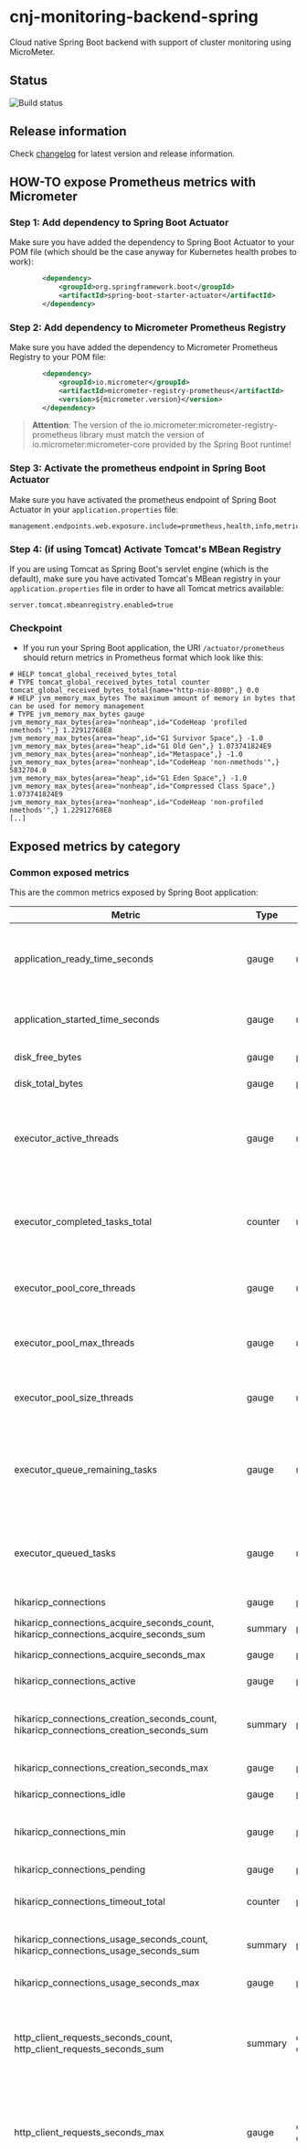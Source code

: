 # cnj-monitoring-backend-spring

Cloud native Spring Boot backend with support of cluster monitoring using MicroMeter.

## Status

![Build status](https://codebuild.eu-west-1.amazonaws.com/badges?uuid=eyJlbmNyeXB0ZWREYXRhIjoiSkhtMlBJVXVlNDgycy9vdlpzczF5aVpyN0N4NGFlaERGTjNoa2NVUlNtYlhBYjFpWUE2b29ab2JDcnVJeDVQVldOZTkyQmIyaEFFVkpydm04bUhFc2ZzPSIsIml2UGFyYW1ldGVyU3BlYyI6Im01N0JBQ3A3OVZBWGMrSkwiLCJtYXRlcmlhbFNldFNlcmlhbCI6MX0%3D&branch=main)

## Release information

Check [changelog](changelog.md) for latest version and release information.

## HOW-TO expose Prometheus metrics with Micrometer

### Step 1: Add dependency to Spring Boot Actuator

Make sure you have added the dependency to Spring Boot Actuator to your POM file 
(which should be the case anyway for Kubernetes health probes to work):
````xml
        <dependency>
            <groupId>org.springframework.boot</groupId>
            <artifactId>spring-boot-starter-actuator</artifactId>
        </dependency>
````

### Step 2: Add dependency to Micrometer Prometheus Registry

Make sure you have added the dependency to Micrometer Prometheus Registry to your POM file:
````xml
        <dependency>
            <groupId>io.micrometer</groupId>
            <artifactId>micrometer-registry-prometheus</artifactId>
            <version>${micrometer.version}</version>
        </dependency>
````

> __Attention__: The version of the io.micrometer:micrometer-registry-prometheus library must match the version of
> io.micrometer:micrometer-core provided by the Spring Boot runtime!

### Step 3: Activate the prometheus endpoint in Spring Boot Actuator

Make sure you have activated the prometheus endpoint of Spring Boot Actuator in your `application.properties` file:
````properties
management.endpoints.web.exposure.include=prometheus,health,info,metric
````

### Step 4: (if using Tomcat) Activate Tomcat's MBean Registry

If you are using Tomcat as Spring Boot's servlet engine (which is the default), 
make sure you have activated Tomcat's MBean registry in your `application.properties` file 
in order to have all Tomcat metrics available:
````properties
server.tomcat.mbeanregistry.enabled=true
````

### Checkpoint

* If you run your Spring Boot application, the URI `/actuator/prometheus` should return metrics in Prometheus format
which look like this:
````text
# HELP tomcat_global_received_bytes_total  
# TYPE tomcat_global_received_bytes_total counter
tomcat_global_received_bytes_total{name="http-nio-8080",} 0.0
# HELP jvm_memory_max_bytes The maximum amount of memory in bytes that can be used for memory management
# TYPE jvm_memory_max_bytes gauge
jvm_memory_max_bytes{area="nonheap",id="CodeHeap 'profiled nmethods'",} 1.22912768E8
jvm_memory_max_bytes{area="heap",id="G1 Survivor Space",} -1.0
jvm_memory_max_bytes{area="heap",id="G1 Old Gen",} 1.073741824E9
jvm_memory_max_bytes{area="nonheap",id="Metaspace",} -1.0
jvm_memory_max_bytes{area="nonheap",id="CodeHeap 'non-nmethods'",} 5832704.0
jvm_memory_max_bytes{area="heap",id="G1 Eden Space",} -1.0
jvm_memory_max_bytes{area="nonheap",id="Compressed Class Space",} 1.073741824E9
jvm_memory_max_bytes{area="nonheap",id="CodeHeap 'non-profiled nmethods'",} 1.22912768E8
[..]
````

## Exposed metrics by category

### Common exposed metrics

This are the common metrics exposed by Spring Boot application:

| Metric                                                                                           | Type    | Tags                                      | Source        | Description                                                                                                                                                                      | Samples                                                                                                                                                                                                                                                                                                                                                                                                                                                                                                                                                                                                                                                                                                                                                                                                                                                                                                                                                                                                                                                                                                                                                                                                                                                                                                                                                                                                                                                                                                                                                                                                                                            |
|--------------------------------------------------------------------------------------------------|---------|-------------------------------------------|---------------|----------------------------------------------------------------------------------------------------------------------------------------------------------------------------------|----------------------------------------------------------------------------------------------------------------------------------------------------------------------------------------------------------------------------------------------------------------------------------------------------------------------------------------------------------------------------------------------------------------------------------------------------------------------------------------------------------------------------------------------------------------------------------------------------------------------------------------------------------------------------------------------------------------------------------------------------------------------------------------------------------------------------------------------------------------------------------------------------------------------------------------------------------------------------------------------------------------------------------------------------------------------------------------------------------------------------------------------------------------------------------------------------------------------------------------------------------------------------------------------------------------------------------------------------------------------------------------------------------------------------------------------------------------------------------------------------------------------------------------------------------------------------------------------------------------------------------------------------|
| application_ready_time_seconds                                                                   | gauge   | main_application_class                    | spring        | Time taken (ms) for the application to be ready to service requests                                                                                                              | application_ready_time_seconds{main_application_class="group.msg.at.cloud.cloudtrain.SpringMonitoringApplication",} 9.008                                                                                                                                                                                                                                                                                                                                                                                                                                                                                                                                                                                                                                                                                                                                                                                                                                                                                                                                                                                                                                                                                                                                                                                                                                                                                                                                                                                                                                                                                                                          |
| application_started_time_seconds                                                                 | gauge   | main_application_class                    | spring        | Time taken (ms) to start the application                                                                                                                                         | application_started_time_seconds{main_application_class="group.msg.at.cloud.cloudtrain.SpringMonitoringApplication",} 8.993                                                                                                                                                                                                                                                                                                                                                                                                                                                                                                                                                                                                                                                                                                                                                                                                                                                                                                                                                                                                                                                                                                                                                                                                                                                                                                                                                                                                                                                                                                                        |
| disk_free_bytes                                                                                  | gauge   | path                                      | file system   | Usable space for path                                                                                                                                                            | disk_free_bytes{path="/.",} 9.9944828928E10                                                                                                                                                                                                                                                                                                                                                                                                                                                                                                                                                                                                                                                                                                                                                                                                                                                                                                                                                                                                                                                                                                                                                                                                                                                                                                                                                                                                                                                                                                                                                                                                        |
| disk_total_bytes                                                                                 | gauge   | path                                      | file system   | Total space for path                                                                                                                                                             | disk_total_bytes{path="/.",} 1.07361579008E11                                                                                                                                                                                                                                                                                                                                                                                                                                                                                                                                                                                                                                                                                                                                                                                                                                                                                                                                                                                                                                                                                                                                                                                                                                                                                                                                                                                                                                                                                                                                                                                                      |
| executor_active_threads                                                                          | gauge   | name                                      | jvm           | The approximate number of threads that are actively executing tasks                                                                                                              | executor_active_threads{name="applicationTaskExecutor",} 0.0                                                                                                                                                                                                                                                                                                                                                                                                                                                                                                                                                                                                                                                                                                                                                                                                                                                                                                                                                                                                                                                                                                                                                                                                                                                                                                                                                                                                                                                                                                                                                                                       |
| executor_completed_tasks_total                                                                   | counter | name                                      | jvm           | The approximate total number of tasks that have completed execution                                                                                                              | executor_completed_tasks_total{name="applicationTaskExecutor",} 0.0                                                                                                                                                                                                                                                                                                                                                                                                                                                                                                                                                                                                                                                                                                                                                                                                                                                                                                                                                                                                                                                                                                                                                                                                                                                                                                                                                                                                                                                                                                                                                                                |
| executor_pool_core_threads                                                                       | gauge   | name                                      | jvm           | The core number of threads for the pool                                                                                                                                          | executor_pool_core_threads{name="applicationTaskExecutor",} 8.0                                                                                                                                                                                                                                                                                                                                                                                                                                                                                                                                                                                                                                                                                                                                                                                                                                                                                                                                                                                                                                                                                                                                                                                                                                                                                                                                                                                                                                                                                                                                                                                    |
| executor_pool_max_threads                                                                        | gauge   | name                                      | jvm           | The maximum allowed number of threads in the pool                                                                                                                                | executor_pool_max_threads{name="applicationTaskExecutor",} 2.147483647E9                                                                                                                                                                                                                                                                                                                                                                                                                                                                                                                                                                                                                                                                                                                                                                                                                                                                                                                                                                                                                                                                                                                                                                                                                                                                                                                                                                                                                                                                                                                                                                           |
| executor_pool_size_threads                                                                       | gauge   | name                                      | jvm           | The current number of threads in the pool                                                                                                                                        | executor_pool_size_threads{name="applicationTaskExecutor",} 0.0                                                                                                                                                                                                                                                                                                                                                                                                                                                                                                                                                                                                                                                                                                                                                                                                                                                                                                                                                                                                                                                                                                                                                                                                                                                                                                                                                                                                                                                                                                                                                                                    |
| executor_queue_remaining_tasks                                                                   | gauge   | name                                      | jvm           | The number of additional elements that this queue can ideally accept without blocking                                                                                            | executor_queue_remaining_tasks{name="applicationTaskExecutor",} 2.147483647E9                                                                                                                                                                                                                                                                                                                                                                                                                                                                                                                                                                                                                                                                                                                                                                                                                                                                                                                                                                                                                                                                                                                                                                                                                                                                                                                                                                                                                                                                                                                                                                      |
| executor_queued_tasks                                                                            | gauge   | name                                      | jvm           | The approximate number of tasks that are queued for execution                                                                                                                    | executor_queued_tasks{name="applicationTaskExecutor",} 0.0                                                                                                                                                                                                                                                                                                                                                                                                                                                                                                                                                                                                                                                                                                                                                                                                                                                                                                                                                                                                                                                                                                                                                                                                                                                                                                                                                                                                                                                                                                                                                                                         |
| hikaricp_connections                                                                             | gauge   | pool                                      | database      | Total connections                                                                                                                                                                | hikaricp_connections{pool="HikariPool-1",} 10.0                                                                                                                                                                                                                                                                                                                                                                                                                                                                                                                                                                                                                                                                                                                                                                                                                                                                                                                                                                                                                                                                                                                                                                                                                                                                                                                                                                                                                                                                                                                                                                                                    |
| hikaricp_connections_acquire_seconds_count, hikaricp_connections_acquire_seconds_sum             | summary | pool                                      | database      | Connection acquire time                                                                                                                                                          | hikaricp_connections_acquire_seconds_count{pool="HikariPool-1",} 11.0; hikaricp_connections_acquire_seconds_sum{pool="HikariPool-1",} 0.002350868                                                                                                                                                                                                                                                                                                                                                                                                                                                                                                                                                                                                                                                                                                                                                                                                                                                                                                                                                                                                                                                                                                                                                                                                                                                                                                                                                                                                                                                                                                  |
| hikaricp_connections_acquire_seconds_max                                                         | gauge   | pool                                      | database      | Connection acquire time                                                                                                                                                          | hikaricp_connections_acquire_seconds_max{pool="HikariPool-1",} 0.0                                                                                                                                                                                                                                                                                                                                                                                                                                                                                                                                                                                                                                                                                                                                                                                                                                                                                                                                                                                                                                                                                                                                                                                                                                                                                                                                                                                                                                                                                                                                                                                 |
| hikaricp_connections_active                                                                      | gauge   | pool                                      | database      | Active connections                                                                                                                                                               | hikaricp_connections_active{pool="HikariPool-1",} 0.0                                                                                                                                                                                                                                                                                                                                                                                                                                                                                                                                                                                                                                                                                                                                                                                                                                                                                                                                                                                                                                                                                                                                                                                                                                                                                                                                                                                                                                                                                                                                                                                              |
| hikaricp_connections_creation_seconds_count, hikaricp_connections_creation_seconds_sum           | summary | pool                                      | database      | Summary about creation times of new connections                                                                                                                                  | hikaricp_connections_creation_seconds_count{pool="HikariPool-1",} 19.0; hikaricp_connections_creation_seconds_sum{pool="HikariPool-1",} 0.091                                                                                                                                                                                                                                                                                                                                                                                                                                                                                                                                                                                                                                                                                                                                                                                                                                                                                                                                                                                                                                                                                                                                                                                                                                                                                                                                                                                                                                                                                                      |
| hikaricp_connections_creation_seconds_max                                                        | gauge   | pool                                      | database      | Connection creation time                                                                                                                                                         | hikaricp_connections_creation_seconds_max{pool="HikariPool-1",} 0.0                                                                                                                                                                                                                                                                                                                                                                                                                                                                                                                                                                                                                                                                                                                                                                                                                                                                                                                                                                                                                                                                                                                                                                                                                                                                                                                                                                                                                                                                                                                                                                                |
| hikaricp_connections_idle                                                                        | gauge   | pool                                      | database      | Idle connections                                                                                                                                                                 | hikaricp_connections_idle{pool="HikariPool-1",} 10.0                                                                                                                                                                                                                                                                                                                                                                                                                                                                                                                                                                                                                                                                                                                                                                                                                                                                                                                                                                                                                                                                                                                                                                                                                                                                                                                                                                                                                                                                                                                                                                                               |
| hikaricp_connections_min                                                                         | gauge   | pool                                      | database      | Configured minimum number of connections                                                                                                                                         | hikaricp_connections_min{pool="HikariPool-1",} 10.0                                                                                                                                                                                                                                                                                                                                                                                                                                                                                                                                                                                                                                                                                                                                                                                                                                                                                                                                                                                                                                                                                                                                                                                                                                                                                                                                                                                                                                                                                                                                                                                                |
| hikaricp_connections_pending                                                                     | gauge   | pool                                      | database      | Pending threads                                                                                                                                                                  | hikaricp_connections_pending{pool="HikariPool-1",} 0.0                                                                                                                                                                                                                                                                                                                                                                                                                                                                                                                                                                                                                                                                                                                                                                                                                                                                                                                                                                                                                                                                                                                                                                                                                                                                                                                                                                                                                                                                                                                                                                                             |
| hikaricp_connections_timeout_total                                                               | counter | pool                                      | database      | Connection timeout total count                                                                                                                                                   | hikaricp_connections_timeout_total{pool="HikariPool-1",} 0.0                                                                                                                                                                                                                                                                                                                                                                                                                                                                                                                                                                                                                                                                                                                                                                                                                                                                                                                                                                                                                                                                                                                                                                                                                                                                                                                                                                                                                                                                                                                                                                                       |
| hikaricp_connections_usage_seconds_count, hikaricp_connections_usage_seconds_sum                 | summary | pool                                      | database      | Summary related to connection usage time                                                                                                                                         | hikaricp_connections_usage_seconds_count{pool="HikariPool-1",} 11.0; hikaricp_connections_usage_seconds_sum{pool="HikariPool-1",} 0.852                                                                                                                                                                                                                                                                                                                                                                                                                                                                                                                                                                                                                                                                                                                                                                                                                                                                                                                                                                                                                                                                                                                                                                                                                                                                                                                                                                                                                                                                                                            |
| hikaricp_connections_usage_seconds_max                                                           | gauge   | pool                                      | database      | Connection usage time                                                                                                                                                            | hikaricp_connections_usage_seconds_max{pool="HikariPool-1",} 0.0                                                                                                                                                                                                                                                                                                                                                                                                                                                                                                                                                                                                                                                                                                                                                                                                                                                                                                                                                                                                                                                                                                                                                                                                                                                                                                                                                                                                                                                                                                                                                                                   |
| http_client_requests_seconds_count, http_client_requests_seconds_sum                             | summary | client_name, method, outcome, status, uri | spring        | Summary related to the duration of RestTemplate operations by client, HTTP method and URI                                                                                        | http_client_requests_seconds_count{client_name="cnj-monitoring-downstream",method="GET",outcome="SUCCESS",status="200",uri="/api/v1/grantedPermissions",} 8.0; http_client_requests_seconds_sum{client_name="cnj-monitoring-downstream",method="GET",outcome="SUCCESS",status="200",uri="/api/v1/grantedPermissions",} 0.246727928                                                                                                                                                                                                                                                                                                                                                                                                                                                                                                                                                                                                                                                                                                                                                                                                                                                                                                                                                                                                                                                                                                                                                                                                                                                                                                                 |
| http_client_requests_seconds_max                                                                 | gauge   | client_name, method, outcome, status, uri | spring        | Max duration of RestTemplate operations by client, HTTP method and URI                                                                                                           | http_client_requests_seconds_max{client_name="cnj-monitoring-downstream",method="GET",outcome="SUCCESS",status="200",uri="/api/v1/grantedPermissions",} 0.0                                                                                                                                                                                                                                                                                                                                                                                                                                                                                                                                                                                                                                                                                                                                                                                                                                                                                                                                                                                                                                                                                                                                                                                                                                                                                                                                                                                                                                                                                        |
| http_server_requests_seconds_count, http_server_requests_seconds_sum                             | summary | exception, method, outcome, status, uri   | spring        | The summary of the average request processing time by method, status and URI                                                                                                     | http_server_requests_seconds_count{exception="None",method="GET",outcome="SUCCESS",status="200",uri="/api/v1/tasks",} 1.0; http_server_requests_seconds_sum{exception="None",method="GET",outcome="SUCCESS",status="200",uri="/api/v1/tasks",} 0.188715873; http_server_requests_seconds_count{exception="None",method="GET",outcome="SUCCESS",status="200",uri="/actuator/prometheus",} 221.0; http_server_requests_seconds_sum{exception="None",method="GET",outcome="SUCCESS",status="200",uri="/actuator/prometheus",} 0.834736905; http_server_requests_seconds_count{exception="None",method="GET",outcome="SUCCESS",status="200",uri="/actuator/health/\*\*",} 666.0; http_server_requests_seconds_sum{exception="None",method="GET",outcome="SUCCESS",status="200",uri="/actuator/health/**",} 1.358699469; http_server_requests_seconds_count{exception="None",method="POST",outcome="SUCCESS",status="201",uri="/api/v1/tasks",} 3.0; http_server_requests_seconds_sum{exception="None",method="POST",outcome="SUCCESS",status="201",uri="/api/v1/tasks",} 0.771510136; http_server_requests_seconds_count{exception="None",method="DELETE",outcome="SUCCESS",status="204",uri="/api/v1/tasks/{taskId}",} 3.0; http_server_requests_seconds_sum{exception="None",method="DELETE",outcome="SUCCESS",status="204",uri="/api/v1/tasks/{taskId}",} 0.108934774; http_server_requests_seconds_count{exception="None",method="GET",outcome="SUCCESS",status="200",uri="/api/v1/tasks/{taskId}",} 1.0; http_server_requests_seconds_sum{exception="None",method="GET",outcome="SUCCESS",status="200",uri="/api/v1/tasks/{taskId}",} 0.027337209 |
| http_server_requests_seconds_max                                                                 | gauge   | exception, method, outcome, status, uri   | spring        | The maximum request processing time by HTTP method and URI                                                                                                                       | http_server_requests_seconds_max{exception="None",method="GET",outcome="SUCCESS",status="200",uri="/api/v1/tasks",} 0.0; http_server_requests_seconds_max{exception="None",method="GET",outcome="SUCCESS",status="200",uri="/actuator/prometheus",} 0.00357337; http_server_requests_seconds_max{exception="None",method="GET",outcome="SUCCESS",status="200",uri="/actuator/health/**",} 0.00111709; http_server_requests_seconds_max{exception="None",method="POST",outcome="SUCCESS",status="201",uri="/api/v1/tasks",} 0.0; http_server_requests_seconds_max{exception="None",method="DELETE",outcome="SUCCESS",status="204",uri="/api/v1/tasks/{taskId}",} 0.0; http_server_requests_seconds_max{exception="None",method="GET",outcome="SUCCESS",status="200",uri="/api/v1/tasks/{taskId}",} 0.0                                                                                                                                                                                                                                                                                                                                                                                                                                                                                                                                                                                                                                                                                                                                                                                                                                              |
| jdbc_connections_max                                                                             | gauge   | name                                      | spring        | Maximum number of active connections that can be allocated at the same time                                                                                                      | jdbc_connections_max{name="dataSource",} 10.0                                                                                                                                                                                                                                                                                                                                                                                                                                                                                                                                                                                                                                                                                                                                                                                                                                                                                                                                                                                                                                                                                                                                                                                                                                                                                                                                                                                                                                                                                                                                                                                                      |
| jdbc_connections_min                                                                             | gauge   | name                                      | spring        | Minimum number of idle connections in the pool                                                                                                                                   | jdbc_connections_min{name="dataSource",} 10.0                                                                                                                                                                                                                                                                                                                                                                                                                                                                                                                                                                                                                                                                                                                                                                                                                                                                                                                                                                                                                                                                                                                                                                                                                                                                                                                                                                                                                                                                                                                                                                                                      |
| jvm_buffer_memory_used_bytes                                                                     | gauge   | id                                        | jvm           | An estimate of the memory that the Java virtual machine is using for this buffer pool                                                                                            | jvm_buffer_memory_used_bytes{id="mapped",} 0.0                                                                                                                                                                                                                                                                                                                                                                                                                                                                                                                                                                                                                                                                                                                                                                                                                                                                                                                                                                                                                                                                                                                                                                                                                                                                                                                                                                                                                                                                                                                                                                                                     |
| jvm_buffer_total_capacity_bytes                                                                  | gauge   | id                                        | jvm           | An estimate of the total capacity of the buffers in this pool                                                                                                                    | jvm_buffer_total_capacity_bytes{id="mapped",} 0.0; jvm_buffer_total_capacity_bytes{id="direct",} 81920.0                                                                                                                                                                                                                                                                                                                                                                                                                                                                                                                                                                                                                                                                                                                                                                                                                                                                                                                                                                                                                                                                                                                                                                                                                                                                                                                                                                                                                                                                                                                                           |
| jvm_classes_loaded_classes                                                                       | gauge   |                                           | jvm           | The number of classes that are currently loaded in the Java virtual machine                                                                                                      | jvm_classes_loaded_classes 17663.0                                                                                                                                                                                                                                                                                                                                                                                                                                                                                                                                                                                                                                                                                                                                                                                                                                                                                                                                                                                                                                                                                                                                                                                                                                                                                                                                                                                                                                                                                                                                                                                                                 |
| jvm_classes_unloaded_classes_total                                                               | counter |                                           | jvm           | The total number of classes unloaded since the Java virtual machine has started execution                                                                                        | jvm_classes_unloaded_classes_total 0.0                                                                                                                                                                                                                                                                                                                                                                                                                                                                                                                                                                                                                                                                                                                                                                                                                                                                                                                                                                                                                                                                                                                                                                                                                                                                                                                                                                                                                                                                                                                                                                                                             |
| jvm_gc_live_data_size_bytes                                                                      | gauge   |                                           | jvm           | Size of long-lived heap memory pool after reclamation                                                                                                                            | jvm_gc_live_data_size_bytes 6200320.0                                                                                                                                                                                                                                                                                                                                                                                                                                                                                                                                                                                                                                                                                                                                                                                                                                                                                                                                                                                                                                                                                                                                                                                                                                                                                                                                                                                                                                                                                                                                                                                                              |
| jvm_gc_max_data_size_bytes                                                                       | gauge   |                                           | jvm           | Max size of long-lived heap memory pool                                                                                                                                          | jvm_gc_max_data_size_bytes 8.05306368E8                                                                                                                                                                                                                                                                                                                                                                                                                                                                                                                                                                                                                                                                                                                                                                                                                                                                                                                                                                                                                                                                                                                                                                                                                                                                                                                                                                                                                                                                                                                                                                                                            |
| jvm_gc_memory_allocated_bytes_total                                                              | counter |                                           | jvm           | Incremented for an increase in the size of the (young) heap memory pool after one GC to before the next                                                                          | jvm_threads_peak_threads 23.0                                                                                                                                                                                                                                                                                                                                                                                                                                                                                                                                                                                                                                                                                                                                                                                                                                                                                                                                                                                                                                                                                                                                                                                                                                                                                                                                                                                                                                                                                                                                                                                                                      |
| jvm_gc_memory_promoted_bytes_total                                                               | counter |                                           | jvm           | Count of positive increases in the size of the old generation memory pool before GC to after GC                                                                                  | jvm_gc_memory_promoted_bytes_total 1.7916928E7                                                                                                                                                                                                                                                                                                                                                                                                                                                                                                                                                                                                                                                                                                                                                                                                                                                                                                                                                                                                                                                                                                                                                                                                                                                                                                                                                                                                                                                                                                                                                                                                     |
| jvm_gc_overhead_percent                                                                          | gauge   | id                                        | jvm           | An estimate of the number of buffers in the pool                                                                                                                                 | jvm_buffer_count_buffers{id="mapped",} 0.0; jvm_buffer_count_buffers{id="direct",} 10.0                                                                                                                                                                                                                                                                                                                                                                                                                                                                                                                                                                                                                                                                                                                                                                                                                                                                                                                                                                                                                                                                                                                                                                                                                                                                                                                                                                                                                                                                                                                                                            |
| jvm_gc_overhead_percent                                                                          | gauge   |                                           | jvm           | An approximation of the percent of CPU time used by GC activities over the last lookback period or since monitoring began, whichever is shorter, in the range [0..1]             | jvm_gc_overhead_percent 0.0                                                                                                                                                                                                                                                                                                                                                                                                                                                                                                                                                                                                                                                                                                                                                                                                                                                                                                                                                                                                                                                                                                                                                                                                                                                                                                                                                                                                                                                                                                                                                                                                                        |
| jvm_gc_pause_seconds_count, jvm_gc_pause_seconds_sum                                             | summary | action, cause                             | jvm           | Time spent in GC pause                                                                                                                                                           | jvm_gc_pause_seconds_count{action="end of minor GC",cause="G1 Evacuation Pause",} 5.0; jvm_gc_pause_seconds_sum{action="end of minor GC",cause="G1 Evacuation Pause",} 0.353                                                                                                                                                                                                                                                                                                                                                                                                                                                                                                                                                                                                                                                                                                                                                                                                                                                                                                                                                                                                                                                                                                                                                                                                                                                                                                                                                                                                                                                                       |
| jvm_gc_pause_seconds_max                                                                         | gauge   | action, cause                             | jvm           | Time spent in GC pause                                                                                                                                                           | jvm_gc_pause_seconds_max{action="end of minor GC",cause="G1 Evacuation Pause",} 0.0                                                                                                                                                                                                                                                                                                                                                                                                                                                                                                                                                                                                                                                                                                                                                                                                                                                                                                                                                                                                                                                                                                                                                                                                                                                                                                                                                                                                                                                                                                                                                                |
| jvm_memory_max_bytes                                                                             | gauge   | area, id                                  | jvm           | The maximum amount of memory in bytes that can be used for memory management                                                                                                     | jvm_memory_max_bytes{area="nonheap",id="CodeHeap 'profiled nmethods'",} 1.22912768E8; jvm_memory_max_bytes{area="heap",id="G1 Survivor Space",} -1.0; jvm_memory_max_bytes{area="heap",id="G1 Old Gen",} 8.05306368E8; jvm_memory_max_bytes{area="nonheap",id="Metaspace",} -1.0; jvm_memory_max_bytes{area="nonheap",id="CodeHeap 'non-nmethods'",} 5828608.0; jvm_memory_max_bytes{area="heap",id="G1 Eden Space",} -1.0; jvm_memory_max_bytes{area="nonheap",id="Compressed Class Space",} 1.073741824E9; jvm_memory_max_bytes{area="nonheap",id="CodeHeap 'non-profiled nmethods'",} 1.22916864E8                                                                                                                                                                                                                                                                                                                                                                                                                                                                                                                                                                                                                                                                                                                                                                                                                                                                                                                                                                                                                                              |
| jvm_memory_usage_after_gc_percent                                                                | gauge   |                                           | jvm           | The percentage of long-lived heap pool used after the last GC event, in the range [0..1]                                                                                         | jvm_memory_usage_after_gc_percent{area="heap",pool="long-lived",} 0.03125                                                                                                                                                                                                                                                                                                                                                                                                                                                                                                                                                                                                                                                                                                                                                                                                                                                                                                                                                                                                                                                                                                                                                                                                                                                                                                                                                                                                                                                                                                                                                                          |
| jvm_memory_used_bytes                                                                            | gauge   | area, id                                  | jvm           | The amount of memory in bytes that is committed for the Java virtual machine to use                                                                                              | jvm_memory_committed_bytes{area="nonheap",id="CodeHeap 'profiled nmethods'",} 2.5821184E7; jvm_memory_committed_bytes{area="heap",id="G1 Survivor Space",} 1.2582912E7; jvm_memory_committed_bytes{area="heap",id="G1 Old Gen",} 5.24288E8; jvm_memory_committed_bytes{area="nonheap",id="Metaspace",} 1.02105088E8; jvm_memory_committed_bytes{area="nonheap",id="CodeHeap 'non-nmethods'",} 2555904.0; jvm_memory_committed_bytes{area="heap",id="G1 Eden Space",} 2.68435456E8; jvm_memory_committed_bytes{area="nonheap",id="Compressed Class Space",} 1.3500416E7; jvm_memory_committed_bytes{area="nonheap",id="CodeHeap 'non-profiled nmethods'",} 5636096.0                                                                                                                                                                                                                                                                                                                                                                                                                                                                                                                                                                                                                                                                                                                                                                                                                                                                                                                                                                                |
| jvm_threads_daemon_threads                                                                       | gauge   |                                           | jvm           | The current number of live daemon threads                                                                                                                                        | jvm_threads_daemon_threads 17.0                                                                                                                                                                                                                                                                                                                                                                                                                                                                                                                                                                                                                                                                                                                                                                                                                                                                                                                                                                                                                                                                                                                                                                                                                                                                                                                                                                                                                                                                                                                                                                                                                    |
| jvm_threads_live_threads                                                                         | gauge   |                                           | jvm           | The current number of live threads including both daemon and non-daemon threads                                                                                                  | jvm_threads_live_threads 21.0                                                                                                                                                                                                                                                                                                                                                                                                                                                                                                                                                                                                                                                                                                                                                                                                                                                                                                                                                                                                                                                                                                                                                                                                                                                                                                                                                                                                                                                                                                                                                                                                                      |
| jvm_threads_peak_threads                                                                         | gauge   |                                           | jvm           | The peak live thread count since the Java virtual machine started or peak was reset                                                                                              | jvm_threads_peak_threads 23.0                                                                                                                                                                                                                                                                                                                                                                                                                                                                                                                                                                                                                                                                                                                                                                                                                                                                                                                                                                                                                                                                                                                                                                                                                                                                                                                                                                                                                                                                                                                                                                                                                      |
| jvm_threads_states_threads                                                                       | gauge   | state                                     | jvm           | The current number of threads                                                                                                                                                    | jvm_threads_states_threads{state="runnable",} 6.0; jvm_threads_states_threads{state="blocked",} 0.0; jvm_threads_states_threads{state="waiting",} 11.0; jvm_threads_states_threads{state="timed-waiting",} 4.0; jvm_threads_states_threads{state="new",} 0.0; jvm_threads_states_threads{state="terminated",} 0.0                                                                                                                                                                                                                                                                                                                                                                                                                                                                                                                                                                                                                                                                                                                                                                                                                                                                                                                                                                                                                                                                                                                                                                                                                                                                                                                                  |
| logback_events_total                                                                             | counter | level                                     | logging       | Number of events that made it to the logs                                                                                                                                        | logback_events_total{level="warn",} 1.0; logback_events_total{level="debug",} 11.0; logback_events_total{level="error",} 0.0; logback_events_total{level="trace",} 82.0; logback_events_total{level="info",} 56.0                                                                                                                                                                                                                                                                                                                                                                                                                                                                                                                                                                                                                                                                                                                                                                                                                                                                                                                                                                                                                                                                                                                                                                                                                                                                                                                                                                                                                                  |
| process_cpu_usage                                                                                | gauge   |                                           | jvm           | The "recent cpu usage" for the Java Virtual Machine process                                                                                                                      | process_cpu_usage 0.001703758918113087                                                                                                                                                                                                                                                                                                                                                                                                                                                                                                                                                                                                                                                                                                                                                                                                                                                                                                                                                                                                                                                                                                                                                                                                                                                                                                                                                                                                                                                                                                                                                                                                             |
| process_files_max_files                                                                          | gauge   |                                           | jvm           | The maximum file descriptor count                                                                                                                                                | process_files_max_files 1048576.0                                                                                                                                                                                                                                                                                                                                                                                                                                                                                                                                                                                                                                                                                                                                                                                                                                                                                                                                                                                                                                                                                                                                                                                                                                                                                                                                                                                                                                                                                                                                                                                                                  |
| process_files_open_files                                                                         | gauge   |                                           | jvm           | The open file descriptor count                                                                                                                                                   | process_files_open_files 29.0                                                                                                                                                                                                                                                                                                                                                                                                                                                                                                                                                                                                                                                                                                                                                                                                                                                                                                                                                                                                                                                                                                                                                                                                                                                                                                                                                                                                                                                                                                                                                                                                                      |
| process_start_time_seconds                                                                       | gauge   |                                           | jvm           | Start time of the process since unix epoch                                                                                                                                       | process_start_time_seconds 1.656584833373E9                                                                                                                                                                                                                                                                                                                                                                                                                                                                                                                                                                                                                                                                                                                                                                                                                                                                                                                                                                                                                                                                                                                                                                                                                                                                                                                                                                                                                                                                                                                                                                                                        |
| process_uptime_seconds                                                                           | gauge   |                                           | jvm           | The uptime of the Java virtual machine                                                                                                                                           | process_uptime_seconds 3331.358                                                                                                                                                                                                                                                                                                                                                                                                                                                                                                                                                                                                                                                                                                                                                                                                                                                                                                                                                                                                                                                                                                                                                                                                                                                                                                                                                                                                                                                                                                                                                                                                                    |
| spring_data_repository_invocations_seconds_count, spring_data_repository_invocations_seconds_sum | summary | exception, method, repository, state      | spring data   | Summary related to duration of all repository invocations by repository and method                                                                                               | spring_data_repository_invocations_seconds_count{exception="None",method="findAll",repository="TaskRepository",state="SUCCESS",} 1.0; spring_data_repository_invocations_seconds_sum{exception="None",method="findAll",repository="TaskRepository",state="SUCCESS",} 0.164558484; spring_data_repository_invocations_seconds_count{exception="None",method="findById",repository="TaskRepository",state="SUCCESS",} 1.0; spring_data_repository_invocations_seconds_sum{exception="None",method="findById",repository="TaskRepository",state="SUCCESS",} 0.004631039; spring_data_repository_invocations_seconds_count{exception="None",method="deleteById",repository="TaskRepository",state="SUCCESS",} 3.0; spring_data_repository_invocations_seconds_sum{exception="None",method="deleteById",repository="TaskRepository",state="SUCCESS",} 0.035968852; spring_data_repository_invocations_seconds_count{exception="None",method="saveAndFlush",repository="TaskRepository",state="SUCCESS",} 3.0; spring_data_repository_invocations_seconds_sum{exception="None",method="saveAndFlush",repository="TaskRepository",state="SUCCESS",} 0.142293862                                                                                                                                                                                                                                                                                                                                                                                                                                                                                           |
| spring_data_repository_invocations_seconds_max                                                   | gauge   | exception, method, repository, state      | spring data   | Max duration of all repository invocations by repository and method                                                                                                              | spring_data_repository_invocations_seconds_max{exception="None",method="findAll",repository="TaskRepository",state="SUCCESS",} 0.0; spring_data_repository_invocations_seconds_max{exception="None",method="findById",repository="TaskRepository",state="SUCCESS",} 0.0; spring_data_repository_invocations_seconds_max{exception="None",method="deleteById",repository="TaskRepository",state="SUCCESS",} 0.0; spring_data_repository_invocations_seconds_max{exception="None",method="saveAndFlush",repository="TaskRepository",state="SUCCESS",} 0.0                                                                                                                                                                                                                                                                                                                                                                                                                                                                                                                                                                                                                                                                                                                                                                                                                                                                                                                                                                                                                                                                                            |
| system_cpu_count                                                                                 | gauge   |                                           | jvm           | The number of processors available to the Java virtual machine                                                                                                                   | system_cpu_count 1.0                                                                                                                                                                                                                                                                                                                                                                                                                                                                                                                                                                                                                                                                                                                                                                                                                                                                                                                                                                                                                                                                                                                                                                                                                                                                                                                                                                                                                                                                                                                                                                                                                               |
| system_cpu_usage                                                                                 | gauge   |                                           | jvm           | The recent cpu usage of the system the application is running in                                                                                                                 | system_cpu_usage 0.0016058999467575337                                                                                                                                                                                                                                                                                                                                                                                                                                                                                                                                                                                                                                                                                                                                                                                                                                                                                                                                                                                                                                                                                                                                                                                                                                                                                                                                                                                                                                                                                                                                                                                                             |
| system_load_average_1m                                                                           | gauge   |                                           | jvm           | The sum of the number of runnable entities queued to available processors and the number of runnable entities running on the available processors averaged over a period of time | system_load_average_1m 1.42431640625                                                                                                                                                                                                                                                                                                                                                                                                                                                                                                                                                                                                                                                                                                                                                                                                                                                                                                                                                                                                                                                                                                                                                                                                                                                                                                                                                                                                                                                                                                                                                                                                               |

### Tomcat specific exposed metrics

These are the metrics exposed when using Tomcat as a web container:

| Metric                                                                                           | Type    | Tags                                      | Source        | Description                                                                                                                                                                      | Samples                                                                                                                                                                                                                                                                                                                                                                                                                                                                                                                                                                                                                                                                                                                                                                                                                                                                                                                                                                                                                                                                                                                                                                                                                                                                                                                                                                                                                                                                                                                                                                                                                                            |
|--------------------------------------------------------------------------------------------------|---------|-------------------------------------------|---------------|----------------------------------------------------------------------------------------------------------------------------------------------------------------------------------|----------------------------------------------------------------------------------------------------------------------------------------------------------------------------------------------------------------------------------------------------------------------------------------------------------------------------------------------------------------------------------------------------------------------------------------------------------------------------------------------------------------------------------------------------------------------------------------------------------------------------------------------------------------------------------------------------------------------------------------------------------------------------------------------------------------------------------------------------------------------------------------------------------------------------------------------------------------------------------------------------------------------------------------------------------------------------------------------------------------------------------------------------------------------------------------------------------------------------------------------------------------------------------------------------------------------------------------------------------------------------------------------------------------------------------------------------------------------------------------------------------------------------------------------------------------------------------------------------------------------------------------------------|
| tomcat_cache_access_total                                                                        | counter |                                           | web container | The total number of cache accesses                                                                                                                                               | tomcat_cache_access_total 0.0                                                                                                                                                                                                                                                                                                                                                                                                                                                                                                                                                                                                                                                                                                                                                                                                                                                                                                                                                                                                                                                                                                                                                                                                                                                                                                                                                                                                                                                                                                                                                                                                                      |
| tomcat_cache_hit_total                                                                           | counter |                                           | web container | The total number of cache hits                                                                                                                                                   | tomcat_cache_hit_total 0.0                                                                                                                                                                                                                                                                                                                                                                                                                                                                                                                                                                                                                                                                                                                                                                                                                                                                                                                                                                                                                                                                                                                                                                                                                                                                                                                                                                                                                                                                                                                                                                                                                         |
| tomcat_connections_config_max_connections                                                        | gauge   |                                           | web container | The configured maximum number of HTTP connections                                                                                                                                | tomcat_connections_config_max_connections{name="http-nio-8080",} 8192.0                                                                                                                                                                                                                                                                                                                                                                                                                                                                                                                                                                                                                                                                                                                                                                                                                                                                                                                                                                                                                                                                                                                                                                                                                                                                                                                                                                                                                                                                                                                                                                            |
| tomcat_connections_current_connections                                                           | gauge   | name                                      | web container | Number of currently active HTTP connections by listener                                                                                                                          | tomcat_connections_current_connections{name="http-nio-8080",} 4.0                                                                                                                                                                                                                                                                                                                                                                                                                                                                                                                                                                                                                                                                                                                                                                                                                                                                                                                                                                                                                                                                                                                                                                                                                                                                                                                                                                                                                                                                                                                                                                                  |
| tomcat_connections_keepalive_current_connections                                                 | gauge   | name                                      | web container | The current number of connections kept alive by HTTP listener                                                                                                                    | tomcat_connections_keepalive_current_connections{name="http-nio-8080",} 1.0                                                                                                                                                                                                                                                                                                                                                                                                                                                                                                                                                                                                                                                                                                                                                                                                                                                                                                                                                                                                                                                                                                                                                                                                                                                                                                                                                                                                                                                                                                                                                                        |
| tomcat_global_error_total                                                                        | counter | name                                      | web container | The total number of request processing error of this listener                                                                                                                    | tomcat_global_error_total{name="http-nio-8080",} 0.0                                                                                                                                                                                                                                                                                                                                                                                                                                                                                                                                                                                                                                                                                                                                                                                                                                                                                                                                                                                                                                                                                                                                                                                                                                                                                                                                                                                                                                                                                                                                                                                               |
| tomcat_global_received_bytes_total                                                               | counter | name                                      | web container | The total number of bytes received by the HTTP listener                                                                                                                          | tomcat_global_received_bytes_total{name="http-nio-8080",} 528.0                                                                                                                                                                                                                                                                                                                                                                                                                                                                                                                                                                                                                                                                                                                                                                                                                                                                                                                                                                                                                                                                                                                                                                                                                                                                                                                                                                                                                                                                                                                                                                                    |
| tomcat_global_request_max_seconds                                                                | gauge   | name                                      | web container | The maximum processing time of any HTTP request handled by this listener                                                                                                         | tomcat_global_request_max_seconds{name="http-nio-8080",} 0.709                                                                                                                                                                                                                                                                                                                                                                                                                                                                                                                                                                                                                                                                                                                                                                                                                                                                                                                                                                                                                                                                                                                                                                                                                                                                                                                                                                                                                                                                                                                                                                                     |
| tomcat_global_request_seconds                                                                    | summary | name                                      | web container | Summary related to the duration of any HTTP request by HTTP listener                                                                                                             | tomcat_global_request_seconds_count{name="http-nio-8080",} 895.0; tomcat_global_request_seconds_sum{name="http-nio-8080",} 3.63                                                                                                                                                                                                                                                                                                                                                                                                                                                                                                                                                                                                                                                                                                                                                                                                                                                                                                                                                                                                                                                                                                                                                                                                                                                                                                                                                                                                                                                                                                                    |
| tomcat_global_sent_bytes_total                                                                   | counter | name                                      | web container | Total bytes send by Tomcat                                                                                                                                                       | tomcat_global_sent_bytes_total{name="http-nio-8080",} 5209656.0                                                                                                                                                                                                                                                                                                                                                                                                                                                                                                                                                                                                                                                                                                                                                                                                                                                                                                                                                                                                                                                                                                                                                                                                                                                                                                                                                                                                                                                                                                                                                                                    |
| tomcat_servlet_request_max_seconds                                                               | gauge   | name                                      | web container | Maximum processing time of any HTTP request by servlet                                                                                                                           | tomcat_servlet_request_max_seconds{name="dispatcherServlet",} 0.706                                                                                                                                                                                                                                                                                                                                                                                                                                                                                                                                                                                                                                                                                                                                                                                                                                                                                                                                                                                                                                                                                                                                                                                                                                                                                                                                                                                                                                                                                                                                                                                |
| tomcat_servlet_request_seconds_count, tomcat_servlet_request_seconds_sum                         | summary | name                                      | web container | Summary related to the duration of any HTTP request by servlet                                                                                                                   | tomcat_servlet_request_seconds_count{name="dispatcherServlet",} 896.0; tomcat_servlet_request_seconds_sum{name="dispatcherServlet",} 3.177                                                                                                                                                                                                                                                                                                                                                                                                                                                                                                                                                                                                                                                                                                                                                                                                                                                                                                                                                                                                                                                                                                                                                                                                                                                                                                                                                                                                                                                                                                         |
| tomcat_sessions_active_current_sessions                                                          | counter | name                                      | web container | The total number of errors by servlet                                                                                                                                            | tomcat_servlet_error_total{name="dispatcherServlet",} 0.0                                                                                                                                                                                                                                                                                                                                                                                                                                                                                                                                                                                                                                                                                                                                                                                                                                                                                                                                                                                                                                                                                                                                                                                                                                                                                                                                                                                                                                                                                                                                                                                          |
| tomcat_sessions_active_current_sessions                                                          | gauge   |                                           | web container | Number of currently active HTTP sessions                                                                                                                                         | tomcat_sessions_active_current_sessions 0.0                                                                                                                                                                                                                                                                                                                                                                                                                                                                                                                                                                                                                                                                                                                                                                                                                                                                                                                                                                                                                                                                                                                                                                                                                                                                                                                                                                                                                                                                                                                                                                                                        |
| tomcat_sessions_active_current_sessions                                                          | gauge   |                                           | web container | The current number of active HTTP sessions                                                                                                                                       | tomcat_sessions_active_current_sessions 0.0                                                                                                                                                                                                                                                                                                                                                                                                                                                                                                                                                                                                                                                                                                                                                                                                                                                                                                                                                                                                                                                                                                                                                                                                                                                                                                                                                                                                                                                                                                                                                                                                        |
| tomcat_sessions_active_max_sessions                                                              | gauge   |                                           | web container | The maximum number of active HTTP sessions                                                                                                                                       | tomcat_sessions_active_max_sessions 0.0                                                                                                                                                                                                                                                                                                                                                                                                                                                                                                                                                                                                                                                                                                                                                                                                                                                                                                                                                                                                                                                                                                                                                                                                                                                                                                                                                                                                                                                                                                                                                                                                            |
| tomcat_sessions_alive_max_seconds                                                                | gauge   |                                           | web container | The number of seconds the longest living HTTP session is alive                                                                                                                   | tomcat_sessions_alive_max_seconds 0.0                                                                                                                                                                                                                                                                                                                                                                                                                                                                                                                                                                                                                                                                                                                                                                                                                                                                                                                                                                                                                                                                                                                                                                                                                                                                                                                                                                                                                                                                                                                                                                                                              |
| tomcat_sessions_created_sessions_total                                                           | counter |                                           | web container | The total number of HTTP sessions created so far                                                                                                                                 | tomcat_sessions_created_sessions_total 0.0                                                                                                                                                                                                                                                                                                                                                                                                                                                                                                                                                                                                                                                                                                                                                                                                                                                                                                                                                                                                                                                                                                                                                                                                                                                                                                                                                                                                                                                                                                                                                                                                         |
| tomcat_sessions_expired_sessions_total                                                           | counter |                                           | web container | Total number of expired HTTP sessions                                                                                                                                            | tomcat_sessions_expired_sessions_total 0.0                                                                                                                                                                                                                                                                                                                                                                                                                                                                                                                                                                                                                                                                                                                                                                                                                                                                                                                                                                                                                                                                                                                                                                                                                                                                                                                                                                                                                                                                                                                                                                                                         |
| tomcat_sessions_rejected_sessions_total                                                          | counter |                                           | web container | The total number of rejected HTTP sessions                                                                                                                                       | tomcat_sessions_rejected_sessions_total 0.0                                                                                                                                                                                                                                                                                                                                                                                                                                                                                                                                                                                                                                                                                                                                                                                                                                                                                                                                                                                                                                                                                                                                                                                                                                                                                                                                                                                                                                                                                                                                                                                                        |
| tomcat_threads_busy_threads                                                                      | gauge   | name                                      | web container | The number of currently busy threads of a listener                                                                                                                               | tomcat_threads_busy_threads{name="http-nio-8080",} 1.0                                                                                                                                                                                                                                                                                                                                                                                                                                                                                                                                                                                                                                                                                                                                                                                                                                                                                                                                                                                                                                                                                                                                                                                                                                                                                                                                                                                                                                                                                                                                                                                             |
| tomcat_threads_config_max_threads                                                                | gauge   | name                                      | web container | The configured maximum number of threads in this thread pool                                                                                                                     | tomcat_threads_config_max_threads{name="http-nio-8080",} 200.0                                                                                                                                                                                                                                                                                                                                                                                                                                                                                                                                                                                                                                                                                                                                                                                                                                                                                                                                                                                                                                                                                                                                                                                                                                                                                                                                                                                                                                                                                                                                                                                     |
| tomcat_threads_current_threads                                                                   | gauge   | name                                      | web container | The current number of threads                                                                                                                                                    | tomcat_threads_current_threads{name="http-nio-8080",} 10.0                                                                                                                                                                                                                                                                                                                                                                                                                                                                                                                                                                                                                                                                                                                                                                                                                                                                                                                                                                                                                                                                                                                                                                                                                                                                                                                                                                                                                                                                                                                                                                                         |

### Undertow specific exposed metrics

These are the metrics exposed when using Undertow as a web container:

| Metric | Type | Tags | Source | Description | Samples |
| ------ | ---- | ---- | ------ | ----------- | ------- |
| undertow_request_errors_total | counter | | web container | Total number of error requests | undertow_request_errors_total 0.0 |
| undertow_request_time_max_seconds | gauge | name | web container | The longest request duration in time | undertow_request_time_max_seconds 0.0 |
| undertow_request_time_min_seconds | gauge | name | web container | The shortest request duration in time | undertow_request_time_min_seconds 0.0 |
| undertow_requests_seconds_count, undertow_requests_seconds_sum | summary | | web container | Number of requests and their average processing time | undertow_requests_seconds_count 0.0; undertow_requests_seconds_sum 0.0 |
| undertow_threads_active_count | gauge | name | web container | An estimate of the current number of active (busy) threads | undertow_threads_active_count{name="XNIO-1",} -1.0 |
| undertow_threads_completed_tasks_total | gauge | name | web container | An estimate of the total number of tasks completed by this thread pool | undertow_threads_completed_tasks_total{name="XNIO-1",} -1.0 |
| undertow_threads_core_pool_size | gauge | name | web container | The size below which new threads will always be created if no idle threads are available | undertow_threads_core_pool_size{name="XNIO-1",} 96.0 |
| undertow_threads_current_pool_size | gauge | name | web container | n estimate of the current number of active threads in the pool | undertow_threads_current_pool_size{name="XNIO-1",} 1.0 |
| undertow_threads_current_queue_size | gauge | name | web container | An estimate of the current queue size | undertow_threads_current_queue_size{name="XNIO-1",} 0.0 |
| undertow_threads_keep_alive_time_seconds | gauge | name | web container | The thread keep-alive time in seconds | undertow_threads_keep_alive_time_seconds{name="XNIO-1",} 60.0 |
| undertow_threads_largest_pool_size | gauge | name | web container | An estimate of the peak number of threads that the pool has ever held by thread pool| undertow_threads_largest_pool_size{name="XNIO-1",} -1.0 |
| undertow_threads_largest_queue_size | gauge | name | web container | An estimate of the peak size of the queue | undertow_threads_largest_queue_size{name="XNIO-1",} -1.0 |
| undertow_threads_max_pool_size | gauge | name | web container | The maximum pool size by thread pool | undertow_threads_max_pool_size{name="XNIO-1",} 96.0 |
| undertow_threads_max_queue_size | gauge | name | web container | The maximum queue size for this thread pool | undertow_threads_max_queue_size{name="XNIO-1",} 2.147483647E9 |
| undertow_threads_rejected_tasks_total | gauge | name | web container | An estimate of the total number of tasks ever rejected by this thread pool for any reason | undertow_threads_rejected_tasks_total{name="XNIO-1",} -1.0 |
| undertow_threads_submitted_tasks_total | gauge | name | web container | An estimate of the total number of tasks ever submitted to this thread pool | undertow_threads_submitted_tasks_total{name="XNIO-1",} -1.0 |

### Custom application-specific exposed metrics

This are the custom metrics exposed by this particular Spring Boot application:

| Metric                                                                                   | Type    | Tags                                      | Source        | Description                                                                                                                                                                      | Samples                                                                                                                                                                                                                                                                                                                                                                                                                                                                                                                                                                                                                                                                                                                                                                                                                                                                                                                                                                                                                                                                                                                                                                                                                                                                                                                                                                                                                                                                                                                                                                                                                                            |
|------------------------------------------------------------------------------------------|---------|-------------------------------------------|---------------|----------------------------------------------------------------------------------------------------------------------------------------------------------------------------------|----------------------------------------------------------------------------------------------------------------------------------------------------------------------------------------------------------------------------------------------------------------------------------------------------------------------------------------------------------------------------------------------------------------------------------------------------------------------------------------------------------------------------------------------------------------------------------------------------------------------------------------------------------------------------------------------------------------------------------------------------------------------------------------------------------------------------------------------------------------------------------------------------------------------------------------------------------------------------------------------------------------------------------------------------------------------------------------------------------------------------------------------------------------------------------------------------------------------------------------------------------------------------------------------------------------------------------------------------------------------------------------------------------------------------------------------------------------------------------------------------------------------------------------------------------------------------------------------------------------------------------------------------|
| application_business_operation_seconds_count, application_business_operation_seconds_sum | summary | class, method, exception, operation       | application   | Summary about measured execution time of a particular business operation                                                                                                         | business_operation_seconds_count{class="group.msg.at.cloud.cloudtrain.core.boundary.TaskManagement",exception="none",method="removeTask",operation="task_delete",} 3.0, business_operation_seconds_sum{class="group.msg.at.cloud.cloudtrain.core.boundary.TaskManagement",exception="none",method="removeTask",operation="task_delete",} 0.063401643                                                                                                                                                                                                                                                                                                                                                                                                                                                                                                                                                                                                                                                                                                                                                                                                                                                                                                                                                                                                                                                                                                                                                                                                                                                                                               |
| application_business_operation_seconds_max                                               | gauge   | class, method, exception, operation       | application   | Maximum execution time of a particular business operation                                                                                                                        | business_operation_seconds_max{class="group.msg.at.cloud.cloudtrain.core.boundary.TaskManagement",exception="none",method="removeTask",operation="task_delete",} 0.0                                                                                                                                                                                                                                                                                                                                                                                                                                                                                                                                                                                                                                                                                                                                                                                                                                                                                                                                                                                                                                                                                                                                                                                                                                                                                                                                                                                                                                                                               |
| application_business_operation_total                                                     | counter | class, method, exception, operation       | application   | Total number of invocations of a business operation                                                                                                                              | business_operation_total{class="group.msg.at.cloud.cloudtrain.core.boundary.TaskManagement",exception="none",method="removeTask",operation="task_delete",result="success",} 3.0                                                                                                                                                                                                                                                                                                                                                                                                                                                                                                                                                                                                                                                                                                                                                                                                                                                                                                                                                                                                                                                                                                                                                                                                                                                                                                                                                                                                                                                                    |
